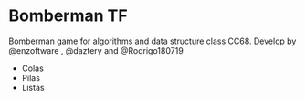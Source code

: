 # Bomberman TF
Bomberman game for algorithms and data structure class CC68. Develop by @enzoftware , @daztery and @Rodrigo180719
<ul>
<li>Colas</li>
<li>Pilas</li>
<li>Listas</li>
</ul>
